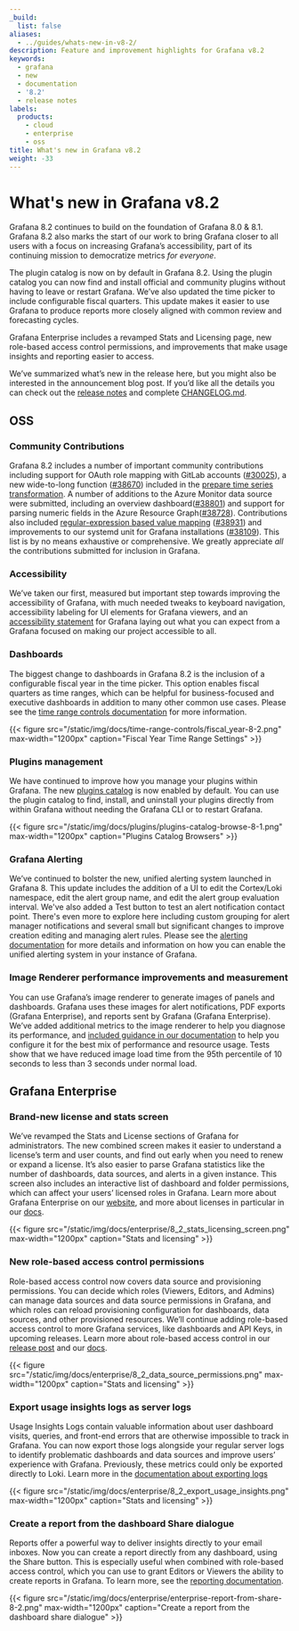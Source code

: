 ```yaml
---
_build:
  list: false
aliases:
  - ../guides/whats-new-in-v8-2/
description: Feature and improvement highlights for Grafana v8.2
keywords:
  - grafana
  - new
  - documentation
  - '8.2'
  - release notes
labels:
  products:
    - cloud
    - enterprise
    - oss
title: What's new in Grafana v8.2
weight: -33
---
```


# What's new in Grafana v8.2

Grafana 8.2 continues to build on the foundation of Grafana 8.0 & 8.1. Grafana 8.2 also marks the start of our work to bring Grafana closer to all users with a focus on increasing Grafana’s accessibility, part of its continuing mission to democratize metrics _for everyone_.

The plugin catalog is now on by default in Grafana 8.2. Using the plugin catalog you can now find and install official and community plugins without having to leave or restart Grafana. We’ve also updated the time picker to include configurable fiscal quarters. This update makes it easier to use Grafana to produce reports more closely aligned with common review and forecasting cycles.

Grafana Enterprise includes a revamped Stats and Licensing page, new role-based access control permissions, and improvements that make usage insights and reporting easier to access.

We’ve summarized what’s new in the release here, but you might also be interested in the announcement blog post. If you’d like all the details you can check out the [release notes](/docs/grafana/next/release-notes/release-notes-8-2-0/) and complete [CHANGELOG.md](https://github.com/grafana/grafana/blob/master/CHANGELOG.md).

## OSS

### Community Contributions

Grafana 8.2 includes a number of important community contributions including support for OAuth role mapping with GitLab accounts ([#30025](https://github.com/grafana/grafana/pull/30025)), a new wide-to-long function ([#38670](https://github.com/grafana/grafana/pull/38670)) included in the [prepare time series transformation](/docs/grafana/latest/panels/transformations/types-options/#prepare-time-series). A number of additions to the Azure Monitor data source were submitted, including an overview dashboard([#38801](https://github.com/grafana/grafana/pull/38801)) and support for parsing numeric fields in the Azure Resource Graph([#38728](https://github.com/grafana/grafana/pull/38728)). Contributions also included [regular-expression based value mapping](/docs/grafana/next/panels/value-mappings/#map-a-regular-expression) ([#38931](https://github.com/grafana/grafana/pull/38931)) and improvements to our systemd unit for Grafana installations ([#38109](https://github.com/grafana/grafana/pull/38109)). This list is by no means exhaustive or comprehensive. We greatly appreciate _all_ the contributions submitted for inclusion in Grafana.

### Accessibility

We’ve taken our first, measured but important step towards improving the accessibility of Grafana, with much needed tweaks to keyboard navigation, accessibility labeling for UI elements for Grafana viewers, and an [accessibility statement](/accessibility/) for Grafana laying out what you can expect from a Grafana focused on making our project accessible to all.

### Dashboards

The biggest change to dashboards in Grafana 8.2 is the inclusion of a configurable fiscal year in the time picker. This option enables fiscal quarters as time ranges, which can be helpful for business-focused and executive dashboards in addition to many other common use cases. Please see the [time range controls documentation](/docs/grafana/latest/dashboards/time-range-controls/) for more information.

{{< figure src="/static/img/docs/time-range-controls/fiscal_year-8-2.png" max-width="1200px" caption="Fiscal Year Time Range Settings" >}}

### Plugins management

We have continued to improve how you manage your plugins within Grafana. The new [plugins catalog](/docs/grafana/v8.0/administration/configuration/#plugin_admin_enabled) is now enabled by default. You can use the plugin catalog to find, install, and uninstall your plugins directly from within Grafana without needing the Grafana CLI or to restart Grafana.

{{< figure src="/static/img/docs/plugins/plugins-catalog-browse-8-1.png" max-width="1200px" caption="Plugins Catalog Browsers" >}}

### Grafana Alerting

We’ve continued to bolster the new, unified alerting system launched in Grafana 8. This update includes the addition of a UI to edit the Cortex/Loki namespace, edit the alert group name, and edit the alert group evaluation interval. We've also added a Test button to test an alert notification contact point. There's even more to explore here including custom grouping for alert manager notifications and several small but significant changes to improve creation editing and managing alert rules. Please see the [alerting documentation](/docs/grafana/v8.2/alerting/unified-alerting/) for more details and information on how you can enable the unified alerting system in your instance of Grafana.

### Image Renderer performance improvements and measurement

You can use Grafana’s image renderer to generate images of panels and dashboards. Grafana uses these images for alert notifications, PDF exports (Grafana Enterprise), and reports sent by Grafana (Grafana Enterprise). We’ve added additional metrics to the image renderer to help you diagnose its performance, and [included guidance in our documentation](/docs/grafana/next/image-rendering/#rendering-mode) to help you configure it for the best mix of performance and resource usage. Tests show that we have reduced image load time from the 95th percentile of 10 seconds to less than 3 seconds under normal load.

## Grafana Enterprise

### Brand-new license and stats screen

We’ve revamped the Stats and License sections of Grafana for administrators. The new combined screen makes it easier to understand a license’s term and user counts, and find out early when you need to renew or expand a license. It’s also easier to parse Grafana statistics like the number of dashboards, data sources, and alerts in a given instance. This screen also includes an interactive list of dashboard and folder permissions, which can affect your users’ licensed roles in Grafana. Learn more about Grafana Enterprise on our [website](/products/enterprise/grafana/), and more about licenses in particular in our [docs](/docs/grafana/latest/enterprise/license/license-restrictions/).

{{< figure src="/static/img/docs/enterprise/8_2_stats_licensing_screen.png" max-width="1200px" caption="Stats and licensing" >}}

### New role-based access control permissions

Role-based access control now covers data source and provisioning permissions. You can decide which roles (Viewers, Editors, and Admins) can manage data sources and data source permissions in Grafana, and which roles can reload provisioning configuration for dashboards, data sources, and other provisioned resources. We’ll continue adding role-based access control to more Grafana services, like dashboards and API Keys, in upcoming releases. Learn more about role-based access control in our [release post](/blog/2021/06/23/new-in-grafana-enterprise-8.0-fine-grained-access-control-for-reporting-and-user-management/) and our [docs](/docs/grafana/latest/enterprise/access-control/).

{{< figure src="/static/img/docs/enterprise/8_2_data_source_permissions.png" max-width="1200px" caption="Stats and licensing" >}}

### Export usage insights logs as server logs

Usage Insights Logs contain valuable information about user dashboard visits, queries, and front-end errors that are otherwise impossible to track in Grafana. You can now export those logs alongside your regular server logs to identify problematic dashboards and data sources and improve users’ experience with Grafana. Previously, these metrics could only be exported directly to Loki. Learn more in the [documentation about exporting logs](/docs/grafana/latest/enterprise/usage-insights/export-logs/)

{{< figure src="/static/img/docs/enterprise/8_2_export_usage_insights.png" max-width="1200px" caption="Stats and licensing" >}}

### Create a report from the dashboard Share dialogue

Reports offer a powerful way to deliver insights directly to your email inboxes. Now you can create a report directly from any dashboard, using the Share button. This is especially useful when combined with role-based access control, which you can use to grant Editors or Viewers the ability to create reports in Grafana. To learn more, see the [reporting documentation](/docs/grafana/latest/enterprise/reporting/).

{{< figure src="/static/img/docs/enterprise/enterprise-report-from-share-8-2.png" max-width="1200px" caption="Create a report from the dashboard share dialogue" >}}
